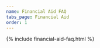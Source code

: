 ```yaml
---
name: Financial Aid FAQ
tabs_page: Financial Aid
order: 1
---
```


{% include financial-aid-faq.html %}
